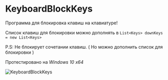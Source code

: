 # KeyboardBlockKeys

Программа для блокировка клавиш на клавиатуре! 

Список клавиш для блокировки можно дополнять в `List<Keys> downKeys = new List<Keys>`

P.S: Не блокирует сочетании клавиш. ( Но можно дополнить список для блокировки )

Протестировано на *Windows 10 x64*


![KeyboardBlockKeys](https://a.radikal.ru/a29/1809/3c/ed55cdf55052.png)
